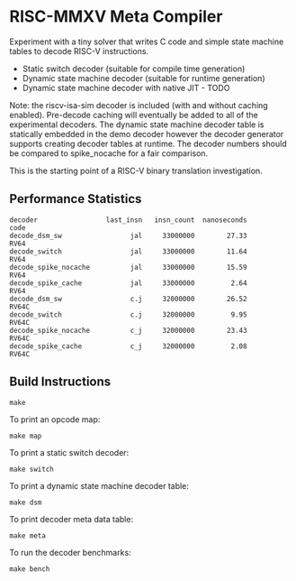 # RISC-MMXV Meta Compiler

Experiment with a tiny solver that writes C code and simple
state machine tables to decode RISC-V instructions.

 * Static switch decoder (suitable for compile time generation)
 * Dynamic state machine decoder (suitable for runtime generation)
 * Dynamic state machine decoder with native JIT - TODO

Note: the riscv-isa-sim decoder is included (with and without caching
enabled). Pre-decode caching will eventually be added to all of the
experimental decoders. The dynamic state machine decoder table is
statically embedded in the demo decoder however the decoder generator
supports creating decoder tables at runtime. The decoder numbers should
be compared to spike_nocache for a fair comparison.

This is the starting point of a RISC-V binary translation investigation.

## Performance Statistics

```
decoder                 last_insn   insn_count  nanoseconds         code
decode_dsm_sw                 jal     33000000        27.33         RV64
decode_switch                 jal     33000000        11.64         RV64
decode_spike_nocache          jal     33000000        15.59         RV64
decode_spike_cache            jal     33000000         2.64         RV64
decode_dsm_sw                 c.j     32000000        26.52        RV64C
decode_switch                 c.j     32000000         9.95        RV64C
decode_spike_nocache          c_j     32000000        23.43        RV64C
decode_spike_cache            c_j     32000000         2.08        RV64C
```

## Build Instructions

```
make
```

To print an opcode map:
```
make map
```

To print a static switch decoder:
```
make switch
```

To print a dynamic state machine decoder table:
```
make dsm
```

To print decoder meta data table:
```
make meta
```

To run the decoder benchmarks:
```
make bench
```

